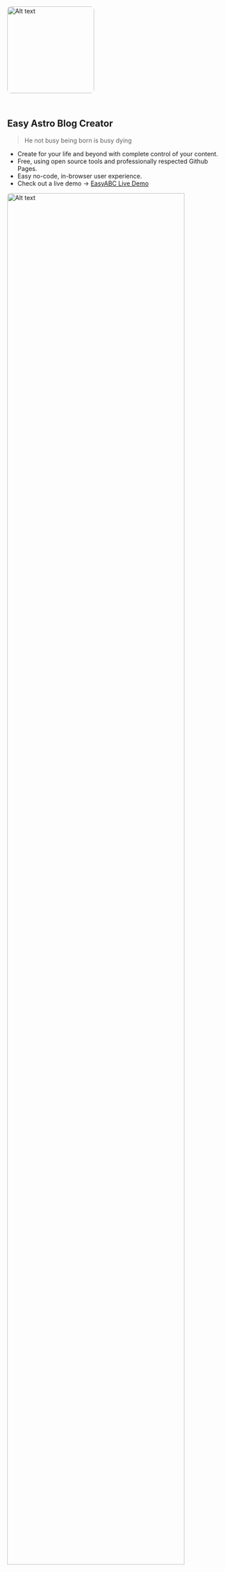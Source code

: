 <img src="/easy-abc/easyHero.png" alt="Alt text" style="height: 200px; width: auto;  margin-right: auto; margin-left: auto; margin-bottom: 2em; border-radius: 0.5rem;">

<h2> Easy Astro Blog Creator </h2>

> He not busy being born is busy dying

- Create for your life and beyond with complete control of your content.
- Free, using open source tools and professionally respected Github Pages.
- Easy no-code, in-browser user experience.
- Check out a live demo -> [EasyABC Live Demo](https://shelbyjenkins.github.io/)

<img src="/easy-abc/readme-browser-mockup-light.png" class="flex dark:hidden" alt="Alt text" style="height: auto; width: 90%; margin-right: auto; margin-left: auto; margin-bottom: 2em; border-radius: 0.5rem;">
<img src="/easy-abc/readme-browser-mockup-dark.png" class="hidden dark:flex" alt="Alt text" style="height: auto; width: 90%; margin-right: auto; margin-left: auto; margin-bottom: 2em; border-radius: 0.5rem;">

<h3>Your first post online in 5m ⬇️</h3>

<details open>
<summary><h2>Setup</h2></summary>

While publishing this blog requires no coding or knowledge of HTML, you will still need to press some buttons in tools used by coders. Don't worry though. We have pictures for you.

<h4>Your Github Repo</h4>

- Create a Github account.
- Fork [the repository](https://github.com/easy-astro-blog-creator/easy-astro-blog-creator):

<img src="/easy-abc/readme-fork-button.png" alt="Alt text" style="width:90%; height:auto; margin-right: auto; display: flex; margin-left: auto; margin-bottom: 2em; border-radius: 0.5rem;">

- Name your repository with the format: `GITHUB_USERNAME.github.io`.

  - For example mine is `shelbyjenkins.github.io`.

<img src="/easy-abc/readme-fork-name.png" alt="Alt text" style="width:70%; height:auto; margin-right: auto; display: flex; margin-left: auto; margin-bottom: 2em; border-radius: 0.5rem;">

- Create a codespace from your forked repo.

<img src="/easy-abc/readme-codespace.png" alt="Alt text" style="width:70%; height:auto; margin-right: auto; display: flex; margin-left: auto; margin-bottom: 2em; border-radius: 0.5rem;">

<h4>Preview the site</h4>

- It will take a 60-120s for the codespace to build for the first time.

- After the codespace has finished building, open a terminal, and start the local dev server with `npm run dev`.

<img src="/easy-abc/readme-terminal.png" alt="Alt text" style="width:70%; height:auto; margin-right: auto; display: flex; margin-left: auto; margin-bottom: 2em; border-radius: 0.5rem;">

- Click on the link in the terminal. This will open a local version of the site in your browser. You can use this to preview your changes.

<img src="/easy-abc/readme-terminal-link.png" alt="Alt text" style="width:70%; height:auto; margin-right: auto; display: flex; margin-left: auto; margin-bottom: 2em; border-radius: 0.5rem;">

</details>

<details open>
  <summary><h2>Publish your Blog</h2></summary>

<h4>Adding your content</h4>

- Your content will live in the `public/personal-blog/blog` folder.
  - By adding a a file to this folder, it will automatically be added to the blog.
    <img src="/easy-abc/readme-folders.png" alt="Alt text" style="width:30%; height:auto; margin-right: auto; display: flex; margin-left: auto; margin-bottom: 2em; border-radius: 0.5rem;">
- Use the `public/personal-blog/blog/template` as a starter by copying and pasting it to duplicate it. Then rename the folder and `.md` file inside it to match.
- Your new blog post will now be in your browser!
  - The template has more instructions for creating new posts. You can find [a live version of it here](https://shelbyjenkins.github.io/blog/template/).

<h4>Working with markdown</h4>

- Markdown is straight forward and you defintely use it in some form already. For example: Slack and Discord both use flavors of markdown.

- You can write in your favorite text editor and convert to markdown with tools like xyz and zyx.
  - For general markdown instructions see Astro's [general markdown guide](https://shelbyjenkins.github.io/easy/blog/markdown-style-guide/) for some notes.
  - And also the [EasyABC markdown specifics guide](https://shelbyjenkins.github.io/easy/blog/easy-a-b-c-markdown-specifics/).

<h4>Personalization</h4>

- Every setting you need to change along with instructions for them will be in `public/easyAbcUserConfig.ts`

<h4>Deploy to Github Pages</h4>

- In your Github repository go to the settings and find the pages panel.

  - Set the Source dropdown to Github Actions.

<img src="/easy-abc/readme-pages-config.png" alt="Alt text" style="width:70%; height:auto; margin-right: auto; display: flex; margin-left: auto; margin-bottom: 2em; border-radius: 0.5rem;">

- Create your first commit and Push it!

    <img src="/easy-abc/readme-commit.png" alt="Alt text" style="width:30%; height:auto; margin-right: auto; display: flex; margin-left: auto; margin-bottom: 2em; border-radius: 0.5rem;">

</details>

<details closed>
  <summary><h2>Why</h2></summary>

> I met a traveller from an antique land  
> Who said: Two vast and trunkless legs of stone  
> Stand in the desart. Near them, on the sand,  
> Half sunk, a shattered visage lies, whose frown,  
> And wrinkled lip, and sneer of cold command,  
> Tell that its sculptor well those passions read  
> Which yet survive, stamped on these lifeless things,  
> The hand that mocked them and the heart that fed:  
> And on the pedestal these words appear:  
> "My name is Ozymandias, King of Kings:  
> Look on my works, ye Mighty, and despair!"  
> No thing beside remains. Round the decay  
> Of that colossal wreck, boundless and bare  
> The lone and level sands stretch far away.  
> — <cite>Percy Shelley, [Ozymandias](https://en.wikipedia.org/wiki/Ozymandias)</cite>

  <h4>No Paywalls and Walled Gardens.</h4>

- Blogging platforms like Medium put your posts behind a paywall. Others like Substack and Dev.to might someday do the same.
- Linkedin and other social media are in the business of controlling your content. It can make organic discovery of your content via SEO difficult or impossible.

  <h4>Github and Git is pretty great!</h4>

- Git gives you a higher level of version control (saving), remote editing, and redudancy.
- You maintain complete control of your work to share, edit, or export for other platforms.
- Github Pages are free (for now), but because it's built on Git you can export to another provider easily.

  <h4>It's more professional.</h4>

- A Github Page is considered _safe_ to click on as a common, well known, non-paywalled service.
- You can use your own domain name and your own styling to really create something unique.

  <h4>It's fun!</h4>

- If you are comfortable with not understanding _everything_, it's an enjoyable experience to create and learn.
- It's actually really easy (30m-60m).

</details>

## Additional Documentation

### Creating Posts

- [Template and guide to creating posts](https://shelbyjenkins.github.io/blog/template/https://shelbyjenkins.github.io/blog/template/)

### Markdown

- [Astro's general markdown guide](https://shelbyjenkins.github.io/easy/blog/markdown-style-guide/)
- [EasyABC markdown specifics guide](https://shelbyjenkins.github.io/easy/blog/easy-a-b-c-markdown-specifics/)

### Design

- [Tailwind Dark Mode: With or Without Javascript](https://shelbyjenkins.github.io/easy/blog/light-dark-modes/)
- [Astro content collections in external directories with symlinks](https://shelbyjenkins.github.io/easy/blog/non-src-astro-content-collections/)
- TODO: ColorFun Theme utilities
- TODO: Reading time utility
- TODO: Automatically adding post modification dates
- TODO: Automatically generating post descriptions

## Credit

This project used the [Astro Blog example](https://github.com/withastro/astro/tree/main/examples/blog) as a starting point.

Dynamic images and presets are from Oliver Speir's [remark-imgattr](https://github.com/OliverSpeir/remark-imgattr)
